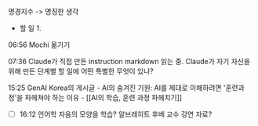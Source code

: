 명경지수 -> 명징한 생각

- 할 일
	1. 

06:56 Mochi 옮기기

07:36 Claude가 직접 만든 instruction markdown 읽는 중. Claude가 자기 자신을 위해 만든 단계별 할 일에 어떤 특별한 무엇이 있나?

15:25 GenAI Korea의 게시글 - AI의 숨겨진 기원: AI를 제대로 이해하려면 '훈련과정'을 파헤쳐야 하는 이유 - [[AI의 학습, 훈련 과정 파헤치기]]

- [ ] 16:12 언어학 자음의 모양을 학습? 알브레히트 후베 교수 강연 자료?